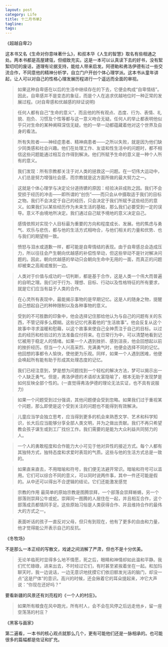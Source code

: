 ```yaml
---
layout: post
category: Life
title: 十二月书单2
tagline:
tags: 
---
```


《超越自卑2》

这本书又名《生命对你意味著什么》，和叔本华《人生的智慧》取名有些相通之处。两本书都是高屋建瓴，但细致充实。这是一本可以认真读下去的好书，没有絮絮叨叨的废话，道理有论据支持，能给人带来启发。阿德勒和弗洛伊德有过一些交流合作，不同意他的精神分析学，自立门户开创个体心理学派。这本书从童年讲起，让人可以对自己的性格心理发展历程进行一个遥远而全面的审视。

> 如果这种自卑感在以后的生活中继续存在的下去，它便会构成“自卑情结”。因此，自卑感并不是变态的象征，而是个人在追求优越地位时一种正常的发展过程。(对自卑感和优越感的辩证说明)

> 任何人都有自己“生命的意义”，而且他的所有观点、态度、行为、表情、礼貌、抱负、习惯及个性等都与这一意义吻合无疑。任何人的举止都表明他似乎只对生命的某种阐释深信无疑。他的一举一动都蕴藏着他对这个世界及自身的看法。

> 所有失败者——神经症患者、精神病患者——之所以失败，就是因为他们缺少同类感和社会兴趣。他们在处理工作、友谊和性生活中的问题时，都不相信这些问题能通过相互合作得到解决。他们所赋予生命的意义是一种个人所有的意义。

> 我们发现：所有宗教都关注于对人类的拯救这一问题。在一切伟大运动中，人们总是努力增强社会感，而宗教就是这方面所做的最大努力之一。

> 这就是个体心理学与决定论分道扬镳的原因：经验决非成败之因。我们不会受损于经历的冲击——即所谓的“创伤”——而只会从中摄取适于我们的目标之物。我们不会决定于自己的经历，只会决定于我们所赋予这些经历的意义。如果我们以某些经历作为未来生活的基础，那么我们必要受到一定的误导。意义不由境地所决定。我们通过自己赋予境地的意义决定自己。

> 感情依照对实现个人目标最为重要的方向和程度成长、发展。他的焦虑与勇气、欢乐与悲伤，都与他的生活方式相吻合，与他们相关的力量和优势、也与我们的期望相一致。

> 愤怒与泪水或道歉一样，都可能是自卑情结的表现。由于自卑感总会造成压力，所以往往会产生朝向优越感的补偿性举动，但这些举动不是针对解决问题的。因此，朝向优越感的举动只会朝向生命中无用的一面，而真正的问题却被束之高阁或推到一边。

> 人类对于价值与成功的一切判断，都是基于合作，这是人类一个伟大而普遍的自明之理。我们对于行为、理想、目标、行动以及性格特征的所有要求，就是它们应当有益于人类的合作。

> 在心灵所有表现中，最能揭示事物的是早期记忆。这是人的随身之物，提醒自己想起自己的种种限制以及各种事物的意义。

> 受到的不可胜数的印象中，他会选择记住那给他认为与自己的问题有关的东西，不管记得多么模糊。这些记忆代表着他的“生活故事”。他会反复从这个故事中寻求温暖和慰藉，以这个故事来使自己全神贯注于自己的目标。以过去的经历和检验过的方法准备应付将来。在日常行为中，可以清楚地看到记忆被用于稳定人的情绪。如果一个人遇到挫折、感到沮丧，他会回想起以前的挫折经历。但当一个人兴高采烈、充满勇气时，他便会选择不同的记忆。他回想的事都令人愉快，使他更为乐观。同样，如果一个人遇到困难，他便会唤起所有能有助于形成其处理态度的记忆。

> 我们已经注意到，梦是想为问题找到一个轻松的解决方法，梦可以揭示出一个人缺乏勇气。但是，弗洛伊德的术语却太富隐喻了，根本无助于发现梦是如何反映全部个性的。(一直觉得弗洛伊德的理论无法实证，也不具有说服力)

> 如果一个问题受到过分强调，其他问题便会受到忽略。如果我们过于重视某个问题，那么即使是这个受到关注的问题也不能得到有效解决。

> 儿童应当学会独立思考，应当得到更多的机会来熟悉文学、艺术和科学知识，长大后应当能够分享全部人类文明，并为之做出贡献。我们不再只希望教会孩子谋生或到工厂找份工作。我们需要的是能为大众利益共同努力的人。

> 一个人的勇敢程度和合作能力大小可见于他对异性的接近方式。每个人都有其独特方式，独特态度和求爱时表现的气质。这些与他的生活方式总是一致的。

> 如果直来直去，不用暗喻和符号，我们便无法避开常识。暗喻和符号可以滥用。它们可以综合不同的意义，可以同时说两件事，其中一件还可能是假的。从中还可以得出不合逻辑的结论。它们还能激发感觉

> 宗教的作用 最简单的原始宗教是图腾崇拜，一个部落会崇拜蜥蜴，另一个部落则崇拜公牛或蛇。崇拜同一图腾的人居住在一起，并且相互合作，这个部落成员都情同手足。这些原始习俗是人类获得合作、并且维持合作的最伟大的方式之一。

> 表面听话的孩子一直反对父母，但只有到现在，他有了更多的自由和力量，他才觉得能公开表示自己的反抗。


《冬牧场》

不是那么一本正经的写散文，戏谑之间消解了严肃，但也不是十分优美。

> 无论羊临死时显得多么地不情愿，死之后，眼睛和神情却如此温和平静。我们忙忙碌碌，进来出去，不时经过它们，有时甚至紧挨着坐在一起。和加玛聊天时，我一边说话，一边无意识地抚摸它们依旧额发光洁的脑门，却没一点“这是尸体”的意识。高兴的时候，还会揪着它的耳朵提起来，冲它大声说：“你现在还好吗？”

要看新疆的风景还有刘亮程的《一个人的村庄》。

> 如果所有粮食在风中跑光，所有村人，会不会在风停之后远走他乡，留一座空荡荡的村庄？


《黑客与画家》

第二遍看，一本书的核心观点就那么几个，更有可能他们还是一脉相承的。也可能很多的篇幅都是佐证和扩充。

